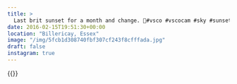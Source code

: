 ```yaml
---
title: >
  Last brit sunset for a month and change. 🌅#vsco #vscocam #sky #sunset #nofilter
date: 2016-02-15T19:51:30+00:00
location: "Billericay, Essex"
image: "/img/5fcb1d308740fbf307cf243f8cfffada.jpg"
draft: false
instagram: true
---
```


{{<photo src="/img/5fcb1d308740fbf307cf243f8cfffada.jpg">}}
